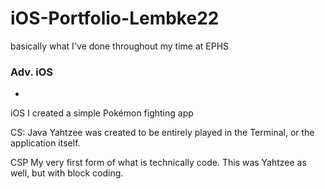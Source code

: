 # iOS-Portfolio-Lembke22
basically what I've done throughout my time at EPHS

### Adv. iOS
-

iOS
I created a simple Pokémon fighting app

CS: Java
Yahtzee was created to be entirely played in the Terminal, or the application itself.

CSP
My very first form of what is technically code. This was Yahtzee as well, but with block coding.
